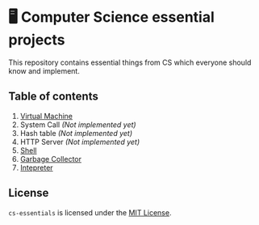 # :desktop_computer: Computer Science essential projects
This repository contains essential things from CS which everyone should know and implement.

## Table of contents 
1. [Virtual Machine](/virtual-machine)
1. System Call *(Not implemented yet)*
1. Hash table *(Not implemented yet)*
1. HTTP Server *(Not implemented yet)*
1. [Shell](/shell)
1. [Garbage Collector](/garbage-collector)
1. [Intepreter](/interpreter)

## License
`cs-essentials` is licensed under the [MIT License](/LICENSE).
